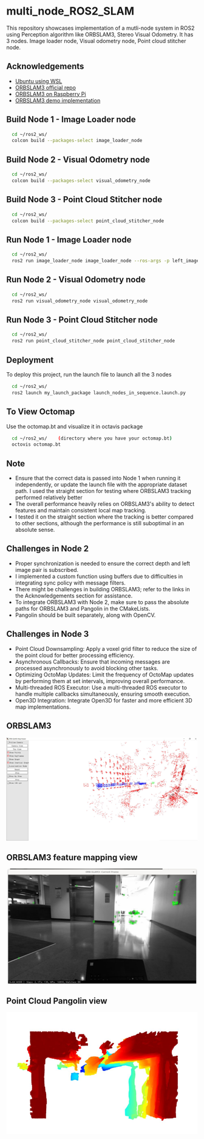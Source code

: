 
# multi_node_ROS2_SLAM
This repository showcases implementation of a mutli-node system in ROS2 using Perception algorithm like ORBSLAM3, Stereo Visual Odometry. It has 3 nodes. Image loader node, Visual odometry node, Point cloud stitcher node. 



## Acknowledgements

 - [Ubuntu using WSL](https://www.youtube.com/watch?v=AMlaEFaKG88)
 - [ORBSLAM3 official repo](https://github.com/UZ-SLAMLab/ORB_SLAM3)
 - [ORBSLAM3 on Raspberry Pi](https://medium.com/@antonioconsiglio/integrating-orb-slam3-with-ros2-humble-on-raspberry-pi-5-a-step-by-step-guide-78e7b911c361)
- [ORBSLAM3 demo implementation](https://github.com/kevin-robb/orb_slam_implementation)

## Build Node 1 - Image Loader node

```bash
  cd ~/ros2_ws/
  colcon build --packages-select image_loader_node

```
## Build Node 2 - Visual Odometry node

```bash
  cd ~/ros2_ws/
  colcon build --packages-select visual_odometry_node

```
## Build Node 3 - Point Cloud Stitcher node

```bash
  cd ~/ros2_ws/
  colcon build --packages-select point_cloud_stitcher_node

```
## Run Node 1 - Image Loader node

```bash
  cd ~/ros2_ws/
  ros2 run image_loader_node image_loader_node --ros-args -p left_image_dir:=/home/shetty/ ros2_ws/rainier_labs/assignmentData/left/ -p depth_image_dir:=/home/shetty/ros2_ws/rainier_labs/assignmentData/depth/

```
## Run Node 2 - Visual Odometry node

```bash
  cd ~/ros2_ws/
  ros2 run visual_odometry_node visual_odometry_node

```
## Run Node 3 - Point Cloud Stitcher node

```bash
  cd ~/ros2_ws/
  ros2 run point_cloud_stitcher_node point_cloud_stitcher_node

```

## Deployment

To deploy this project, run the launch file to launch all the 3 nodes

```bash
  cd ~/ros2_ws/
  ros2 launch my_launch_package launch_nodes_in_sequence.launch.py

```

## To View Octomap

Use the octomap.bt and visualize it in octavis package

```bash
  cd ~/ros2_ws/    (directory where you have your octomap.bt)
  octovis octomap.bt

```


## Note

- Ensure that the correct data is passed into Node 1 when running it independently, or update the launch file with the appropriate dataset path. I used the straight section for testing where ORBSLAM3 tracking performed relatively better
- The overall performance heavily relies on ORBSLAM3's ability to detect features and maintain consistent local map tracking. 
- I tested it on the straight section where the tracking is better compared to other sections, although the performance is still suboptimal in an absolute sense.
## Challenges in Node 2

- Proper synchronization is needed to ensure the correct depth and left image pair is subscribed. 
- I implemented a custom function using buffers due to difficulties in integrating sync policy with message filters.
- There might be challenges in building ORBSLAM3; refer to the links in the Acknowledgements section for assistance.
- To integrate ORBSLAM3 with Node 2, make sure to pass the absolute paths for ORBSLAM3 and Pangolin in the CMakeLists. 
- Pangolin should be built separately, along with OpenCV.


## Challenges in Node 3

- Point Cloud Downsampling: Apply a voxel grid filter to reduce the size of the point cloud for better processing efficiency.
- Asynchronous Callbacks: Ensure that incoming messages are processed asynchronously to avoid blocking other tasks.
- Optimizing OctoMap Updates: Limit the frequency of OctoMap updates by performing them at set intervals, improving overall performance.
- Multi-threaded ROS Executor: Use a multi-threaded ROS executor to handle multiple callbacks simultaneously, ensuring smooth execution.
- Open3D Integration: Integrate Open3D for faster and more efficient 3D map implementations.


## ORBSLAM3 

![App Screenshot](https://github.com/Pavan-r-shetty/multi_node_ROS2/blob/main/orb.JPG)

## ORBSLAM3 feature mapping view

![App Screenshot](https://github.com/Pavan-r-shetty/multi_node_ROS2/blob/main/orbcurrent.JPG)

## Point Cloud Pangolin view 

![App Screenshot](https://github.com/Pavan-r-shetty/multi_node_ROS2/blob/main/pcl.JPG)
